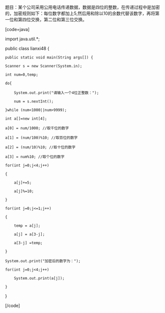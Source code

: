 题目：某个公司采用公用电话传递数据，数据是四位的整数，在传递过程中是加密的，加密规则如下：每位数字都加上5,然后用和除以10的余数代替该数字，再将第一位和第四位交换，第二位和第三位交换。 
[code=java]  
import java.util.*;
public class lianxi48   { 
	public static void main(String args[]) { 
	Scanner s = new Scanner(System.in);
	int num=0,temp;
	do{
		System.out.print("请输入一个4位正整数：");
		num = s.nextInt();
	}while (num<1000||num>9999); 
	int a[]=new int[4]; 
	a[0] = num/1000; //取千位的数字 
	a[1] = (num/100)%10; //取百位的数字 
	a[2] = (num/10)%10; //取十位的数字 
	a[3] = num%10; //取个位的数字 
	for(int j=0;j<4;j++) 
	{ 
		a[j]+=5; 
		a[j]%=10; 
	} 
	for(int j=0;j<=1;j++) 
	{ 
		temp = a[j]; 
		a[j] = a[3-j]; 
		a[3-j] =temp; 
	} 
	System.out.print("加密后的数字为："); 
	for(int j=0;j<4;j++) 
		System.out.print(a[j]); 
	} 
} 
[/code]